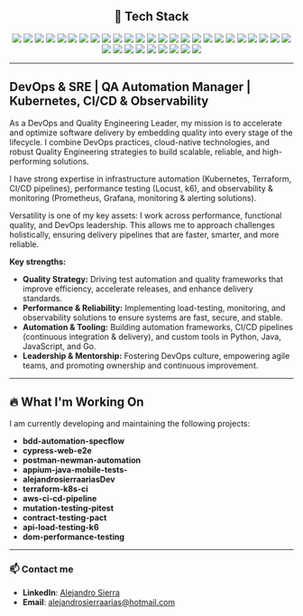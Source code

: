 <h2 align="center">🚀 Tech Stack</h2>
<p align="center">
  <img src="https://img.shields.io/badge/Java-007396?style=for-the-badge&logo=java&logoColor=white" />
  <img src="https://img.shields.io/badge/Python-3776ab?style=for-the-badge&logo=python&logoColor=white" />
  <img src="https://img.shields.io/badge/Go-00add8?style=for-the-badge&logo=go&logoColor=white" />
  <img src="https://img.shields.io/badge/Javascript-f7df1e?style=for-the-badge&logo=javascript&logoColor=black" />
  <img src="https://img.shields.io/badge/TypeScript-3178c6?style=for-the-badge&logo=typescript&logoColor=white" />
  <img src="https://img.shields.io/badge/C%23-239120?style=for-the-badge&logo=csharp&logoColor=white" />

  <img src="https://img.shields.io/badge/Selenium-43B02A?style=for-the-badge&logo=selenium&logoColor=white" />
  <img src="https://img.shields.io/badge/Cypress-17202C?style=for-the-badge&logo=cypress&logoColor=white" />
  <img src="https://img.shields.io/badge/Playwright-2ead33?style=for-the-badge&logo=playwright&logoColor=white" />
  <img src="https://img.shields.io/badge/Cucumber-23d96c?style=for-the-badge&logo=cucumber&logoColor=white" />
  <img src="https://img.shields.io/badge/SpecFlow-6aa6e9?style=for-the-badge&logo=specflow&logoColor=white" />
  <img src="https://img.shields.io/badge/Appium-00B5AD?style=for-the-badge&logo=appium&logoColor=white" />
  <img src="https://img.shields.io/badge/Rest%20Assured-6e9b3b?style=for-the-badge&logo=java&logoColor=white" />
  <img src="https://img.shields.io/badge/Postman-FF6C37?style=for-the-badge&logo=postman&logoColor=white" />
  <img src="https://img.shields.io/badge/SoapUI-6CB33F?style=for-the-badge&logo=soapui&logoColor=white" />
  <img src="https://img.shields.io/badge/JUnit-25a162?style=for-the-badge&logo=junit5&logoColor=white" />
  <img src="https://img.shields.io/badge/Pytest-0a9edc?style=for-the-badge&logo=python&logoColor=white" />
  <img src="https://img.shields.io/badge/Locust-77b829?style=for-the-badge&logo=locust&logoColor=white" />
  <img src="https://img.shields.io/badge/k6-7d64ff?style=for-the-badge&logo=k6&logoColor=white" />

  <img src="https://img.shields.io/badge/Kubernetes-326ce5?style=for-the-badge&logo=kubernetes&logoColor=white" />
  <img src="https://img.shields.io/badge/Helm-0e4a80?style=for-the-badge&logo=helm&logoColor=white" />
  <img src="https://img.shields.io/badge/Terraform-623ce4?style=for-the-badge&logo=terraform&logoColor=white" />
  <img src="https://img.shields.io/badge/AWS-232f3e?style=for-the-badge&logo=amazon-aws&logoColor=white" />
  <img src="https://img.shields.io/badge/Azure-0078D4?style=for-the-badge&logo=microsoft-azure&logoColor=white" />
  <img src="https://img.shields.io/badge/Docker-2496ed?style=for-the-badge&logo=docker&logoColor=white" />
  <img src="https://img.shields.io/badge/OpenShift-ee0000?style=for-the-badge&logo=redhatopenshift&logoColor=white" />
  <img src="https://img.shields.io/badge/Jenkins-d24939?style=for-the-badge&logo=jenkins&logoColor=white" />
  <img src="https://img.shields.io/badge/GitLab%20CI-fc6d26?style=for-the-badge&logo=gitlab&logoColor=white" />
  <img src="https://img.shields.io/badge/GitHub%20Actions-2088ff?style=for-the-badge&logo=github-actions&logoColor=white" />
  <img src="https://img.shields.io/badge/Git-F05032?style=for-the-badge&logo=git&logoColor=white" />
  <img src="https://img.shields.io/badge/GitHub-181717?style=for-the-badge&logo=github&logoColor=white" />
  <img src="https://img.shields.io/badge/Prometheus-e6522c?style=for-the-badge&logo=prometheus&logoColor=white" />
  <img src="https://img.shields.io/badge/Grafana-f46800?style=for-the-badge&logo=grafana&logoColor=white" />
  <img src="https://img.shields.io/badge/Kibana-005571?style=for-the-badge&logo=kibana&logoColor=white" />
</p>

---

## DevOps & SRE | QA Automation Manager | Kubernetes, CI/CD & Observability

As a DevOps and Quality Engineering Leader, my mission is to accelerate and optimize software delivery by embedding quality into every stage of the lifecycle. I combine DevOps practices, cloud-native technologies, and robust Quality Engineering strategies to build scalable, reliable, and high-performing solutions.

I have strong expertise in infrastructure automation (Kubernetes, Terraform, CI/CD pipelines), performance testing (Locust, k6), and observability & monitoring (Prometheus, Grafana, monitoring & alerting solutions).

Versatility is one of my key assets: I work across performance, functional quality, and DevOps leadership. This allows me to approach challenges holistically, ensuring delivery pipelines that are faster, smarter, and more reliable.

**Key strengths:**

- **Quality Strategy:** Driving test automation and quality frameworks that improve efficiency, accelerate releases, and enhance delivery standards.
- **Performance & Reliability:** Implementing load-testing, monitoring, and observability solutions to ensure systems are fast, secure, and stable.
- **Automation & Tooling:** Building automation frameworks, CI/CD pipelines (continuous integration & delivery), and custom tools in Python, Java, JavaScript, and Go.
- **Leadership & Mentorship:** Fostering DevOps culture, empowering agile teams, and promoting ownership and continuous improvement.

---

## 🔥 What I'm Working On

I am currently developing and maintaining the following projects:

- **bdd-automation-specflow**
- **cypress-web-e2e**
- **postman-newman-automation**
- **appium-java-mobile-tests-**
- **alejandrosierraariasDev**
- **terraform-k8s-ci**
- **aws-ci-cd-pipeline**
- **mutation-testing-pitest**
- **contract-testing-pact**
- **api-load-testing-k6**
- **dom-performance-testing**

---

### 📫 Contact me
* **LinkedIn**: [Alejandro Sierra](https://www.linkedin.com/in/alejandro-sierra/)
* **Email**: alejandrosierraarias@hotmail.com
